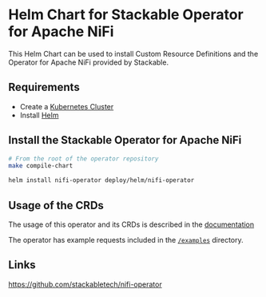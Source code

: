 # Helm Chart for Stackable Operator for Apache NiFi

This Helm Chart can be used to install Custom Resource Definitions and the Operator for Apache NiFi provided by Stackable.

## Requirements

- Create a [Kubernetes Cluster](../Readme.md)
- Install [Helm](https://helm.sh/docs/intro/install/)

## Install the Stackable Operator for Apache NiFi

```bash
# From the root of the operator repository
make compile-chart

helm install nifi-operator deploy/helm/nifi-operator
```

## Usage of the CRDs

The usage of this operator and its CRDs is described in the [documentation](https://docs.stackable.tech/nifi/index.html)

The operator has example requests included in the [`/examples`](https://github.com/stackabletech/nifi-operator/tree/main/examples) directory.

## Links

https://github.com/stackabletech/nifi-operator

